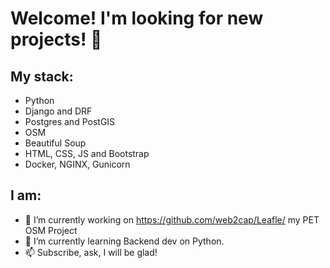 # Welcome! I'm looking for new projects!  👋

## My stack:

 - Python
 - Django and DRF
 - Postgres and PostGIS
 - OSM
 - Beautiful Soup
 - HTML, CSS, JS and Bootstrap
 - Docker, NGINX, Gunicorn
 
## I am:
- 🔭 I’m currently working on https://github.com/web2cap/Leafle/ my PET OSM Project
- 🌱 I’m currently learning Backend dev on Python.
- 📫 Subscribe, ask, I will be glad!
